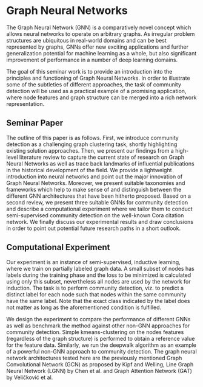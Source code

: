 # Graph Neural Networks

The Graph Neural Network (GNN) is a comparatively novel concept which allows neural networks to operate on arbitrary graphs. As irregular problem structures are ubiquitous in real-world domains and can be best represented by graphs, GNNs offer new exciting applications and further generalization potential for machine learning as a whole, but also significant improvement of performance in a number of deep learning domains.

The goal of this seminar work is to provide an introduction into the principles and functioning of Graph Neural Networks. In order to illustrate some of the subtleties of different approaches, the task of community detection will be used as a practical example of a promising application, where node features and graph structure can be merged into a rich network representation.

## Seminar Paper
The outline of this paper is as follows. First, we introduce community detection as a challenging graph clustering task, shortly highlighting existing solution approaches. Then, we present our findings from a high-level literature review to capture the current state of research on Graph Neural Networks as well as trace back landmarks of influential publications in the historical development of the field. We provide a lightweight introduction into neural networks and point out the major innovation of Graph Neural Networks. Moreover, we present suitable taxonomies and frameworks which help to make sense of and distinguish between the different GNN architectures that have been hitherto proposed. Based on a second review, we present three suitable GNNs for community detection and describe a computational experiment where we tailor them to conduct semi-supervised community detection on the well-known Cora citation network. We finally discuss our experimental results and draw conclusions in order to point out potential future research paths in a short outlook.

## Computational Experiment
Our experiment is an instance of semi-supervised, inductive learning, where we train on partially labeled graph data. A small subset of nodes has labels during the training phase and the loss to be minimized is calculated using only this subset, nevertheless all nodes are used by the network for induction. The task is to perform community detection, viz. to predict a distinct label for each node such that nodes within the same community have the same label. Note that the exact class indicated by the label does not matter as long as the aforementioned condition is fulfilled.

We design the experiment to compare the performance of different GNNs as well as benchmark the method against other non-GNN approaches for community detection.
Simple kmeans-clustering on the nodes features (regardless of the graph structure) is performed to obtain a reference value for the feature data. Similarly, we run the deepwalk algorithm as an example of a powerful non-GNN approach to community detection.
The graph neural network architectures tested here are the previously mentioned Graph Convolutional Network (GCN) as proposed by Kipf and Welling, Line Graph Neural Network (LGNN) by Chen et al. and Graph Attention Network (GAT) by Veličković et al.
